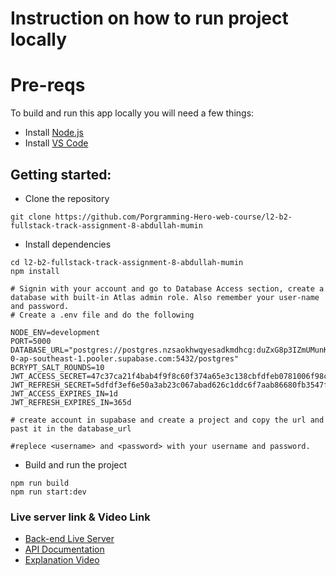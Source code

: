 # Instruction on how to run project locally

# Pre-reqs

To build and run this app locally you will need a few things:

- Install [Node.js](https://nodejs.org/en/)
- Install [VS Code](https://code.visualstudio.com/)

## Getting started:

- Clone the repository

```
git clone https://github.com/Porgramming-Hero-web-course/l2-b2-fullstack-track-assignment-8-abdullah-mumin
```

- Install dependencies

```
cd l2-b2-fullstack-track-assignment-8-abdullah-mumin
npm install
```

```
# Signin with your account and go to Database Access section, create a database with built-in Atlas admin role. Also remember your user-name and password.
# Create a .env file and do the following

NODE_ENV=development
PORT=5000
DATABASE_URL="postgres://postgres.nzsaokhwqyesadkmdhcg:duZxG8p3IZmUMunK@aws-0-ap-southeast-1.pooler.supabase.com:5432/postgres"
BCRYPT_SALT_ROUNDS=10
JWT_ACCESS_SECRET=47c37ca21f4bab4f9f8c60f374a65e3c138cbfdfeb0781006f98c4bcb74c1707
JWT_REFRESH_SECRET=5dfdf3ef6e50a3ab23c067abad626c1ddc6f7aab86680fb3547f67d88604408b39df21ae82f64572f524c1ec4a295104e99c788cf5e9bc4387aa6f7742f42e24
JWT_ACCESS_EXPIRES_IN=1d
JWT_REFRESH_EXPIRES_IN=365d

# create account in supabase and create a project and copy the url and past it in the database_url

#replece <username> and <password> with your username and password.

```

- Build and run the project

```
npm run build
npm run start:dev
```

### Live server link & Video Link

- [Back-end Live Server](https://blood-donation-backend-zeta.vercel.app/)
- [API Documentation](https://documenter.getpostman.com/view/20162521/2sA35HVzdj)
- [Explanation Video](https://youtu.be/ITqXN4yUpII)
